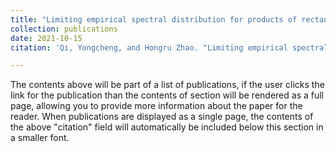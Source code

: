 ```yaml
---
title: "Limiting empirical spectral distribution for products of rectangular matrices"
collection: publications
date: 2021-10-15
citation: 'Qi, Yongcheng, and Hongru Zhao. "Limiting empirical spectral distribution for products of rectangular matrices." Journal of Mathematical Analysis and Applications 502, no. 2 (2021): 125237.'

---
```


The contents above will be part of a list of publications, if the user clicks the link for the publication than the contents of section will be rendered as a full page, allowing you to provide more information about the paper for the reader. When publications are displayed as a single page, the contents of the above "citation" field will automatically be included below this section in a smaller font.
